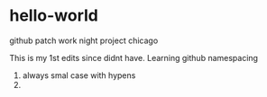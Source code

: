 hello-world
===========

github patch work night project chicago

This is my 1st edits since didnt have. 
Learning github  namespacing
1. always smal case with hypens
2. 

